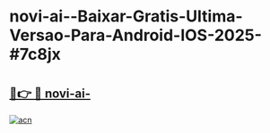 # novi-ai--Baixar-Gratis-Ultima-Versao-Para-Android-IOS-2025-#7c8jx

# <h2><a href="https://ainizakaria.my?title=novi-ai-&ref=24M">🔗👉 🔴 novi-ai-</a></h2>

[![acn](https://github.com/user-attachments/assets/0f9c940e-d8b0-45ae-aac7-cd30a18b3e1c)](https://ainizakaria.my?title=novi-ai-&ref=24M)

